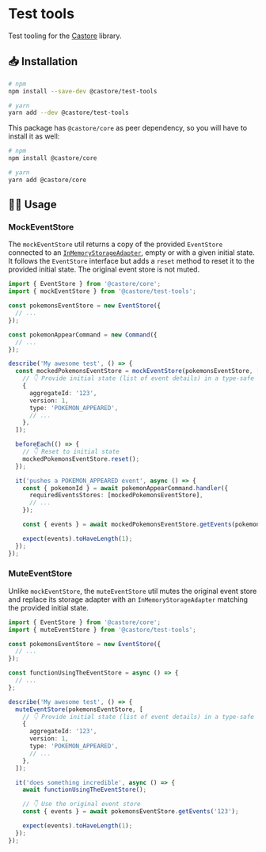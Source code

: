 # Test tools

Test tooling for the [Castore](https://github.com/castore-dev/castore) library.

## 📥 Installation

```bash
# npm
npm install --save-dev @castore/test-tools

# yarn
yarn add --dev @castore/test-tools
```

This package has `@castore/core` as peer dependency, so you will have to install it as well:

```bash
# npm
npm install @castore/core

# yarn
yarn add @castore/core
```

## 👩‍💻 Usage

### MockEventStore

The `mockEventStore` util returns a copy of the provided `EventStore` connected to an [`InMemoryStorageAdapter`](https://github.com/castore-dev/castore/tree/main/packages/inmemory-event-storage-adapter), empty or with a given initial state. It follows the `EventStore` interface but adds a `reset` method to reset it to the provided initial state. The original event store is not muted.

```ts
import { EventStore } from '@castore/core';
import { mockEventStore } from '@castore/test-tools';

const pokemonsEventStore = new EventStore({
  // ...
});

const pokemonAppearCommand = new Command({
  // ...
});

describe('My awesome test', () => {
  const mockedPokemonsEventStore = mockEventStore(pokemonsEventStore, [
    // 👇 Provide initial state (list of event details) in a type-safe way
    {
      aggregateId: '123',
      version: 1,
      type: 'POKEMON_APPEARED',
      // ...
    },
  ]);

  beforeEach(() => {
    // 👇 Reset to initial state
    mockedPokemonsEventStore.reset();
  });

  it('pushes a POKEMON_APPEARED event', async () => {
    const { pokemonId } = await pokemonAppearCommand.handler({
      requiredEventsStores: [mockedPokemonsEventStore],
      // ...
    });

    const { events } = await mockedPokemonsEventStore.getEvents(pokemonId);

    expect(events).toHaveLength(1);
  });
});
```

### MuteEventStore

Unlike `mockEventStore`, the `muteEventStore` util mutes the original event store and replace its storage adapter with an `InMemoryStorageAdapter` matching the provided initial state.

```ts
import { EventStore } from '@castore/core';
import { muteEventStore } from '@castore/test-tools';

const pokemonsEventStore = new EventStore({
  // ...
});

const functionUsingTheEventStore = async () => {
  // ...
};

describe('My awesome test', () => {
  muteEventStore(pokemonsEventStore, [
    // 👇 Provide initial state (list of event details) in a type-safe way
    {
      aggregateId: '123',
      version: 1,
      type: 'POKEMON_APPEARED',
      // ...
    },
  ]);

  it('does something incredible', async () => {
    await functionUsingTheEventStore();

    // 👇 Use the original event store
    const { events } = await pokemonsEventStore.getEvents('123');

    expect(events).toHaveLength(1);
  });
});
```

